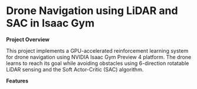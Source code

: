 # Drone Navigation using LiDAR and SAC in Isaac Gym

**Project Overview**

This project implements a GPU-accelerated reinforcement learning system for drone navigation using NVIDIA Isaac Gym Preview 4 platform.
The drone learns to reach its goal while avoiding obstacles using 6-direction rotatable LiDAR sensing and the Soft Actor-Critic (SAC) algorithm.

**Features**


